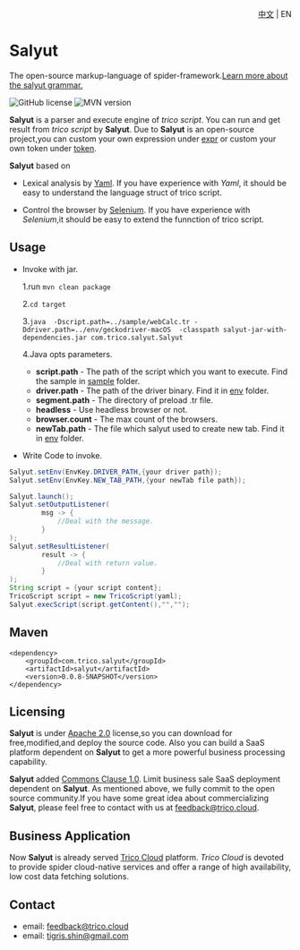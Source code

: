 <p align="right"><a href="README.md">中文</a> | EN</p>

# Salyut

The open-source markup-language of spider-framework.[Learn more about the salyut grammar.](https://www.trico.cloud/tricoDoc/overview/index.html)

![GitHub license](https://img.shields.io/badge/license-Apache%202.0-blue) ![MVN version](https://img.shields.io/badge/mvn-v0.0.8-blue)

**Salyut** is a parser and execute engine of *trico script*. You can run and get result from *trico script* by **Salyut**. Due to **Salyut** is an open-source project,you can custom your own expression under [expr]() or custom your own token under [token]().

**Salyut** based on

* Lexical analysis by [Yaml](https://yaml.org). If you have experience with *Yaml*, it should be easy to understand the language struct of trico script.

* Control the browser by [Selenium](https://www.selenium.dev/). If you have experience with *Selenium*,it should be easy to extend the funnction of trico script.


## Usage ###
* Invoke with jar.

	1.run `mvn clean package`

	2.`cd target`

	3.`java  -Dscript.path=../sample/webCalc.tr -Ddriver.path=../env/geckodriver-macOS  -classpath salyut-jar-with-dependencies.jar com.trico.salyut.Salyut`

	4.Java opts parameters.
	* **script.path** - The path of the script which you want to execute. Find the sample in [sample](/sample) folder.
	* **driver.path** - The path of the driver binary. Find it in [env](/env) folder.
	* **segment.path** - The directory of preload .tr file.
	* **headless** - Use headless browser or not.
	* **browser.count** - The max count of the browsers.
	* **newTab.path** - The file which salyut used to create new tab. Find it in [env](/env) folder.

* Write Code to invoke.

```java
Salyut.setEnv(EnvKey.DRIVER_PATH,{your driver path});
Salyut.setEnv(EnvKey.NEW_TAB_PATH,{your newTab file path});

Salyut.launch();
Salyut.setOutputListener(
        msg -> {
            //Deal with the message.
        }
);
Salyut.setResultListener(
        result -> {
            //Deal with return value.
        }
);
String script = {your script content};
TricoScript script = new TricoScript(yaml);
Salyut.execScript(script.getContent(),"","");
```

## Maven ##
```mvn
<dependency>
    <groupId>com.trico.salyut</groupId>
    <artifactId>salyut</artifactId>
    <version>0.0.8-SNAPSHOT</version>
</dependency>
```



## Licensing ###
**Salyut** is under [Apache 2.0](https://www.apache.org/licenses/LICENSE-2.0) license,so you can download for free,modified,and deploy the source code. Also you can build a SaaS platform dependent on **Salyut** to get a more powerful business processing capability.

**Salyut** added [Commons Clause 1.0](). Limit business sale SaaS deployment dependent on **Salyut**. As mentioned above, we fully commit to the open source community.If you have some great idea about commercializing **Salyut**, please feel free to contact with us at feedback@trico.cloud.

## Business Application ###
Now **Salyut** is already served [Trico Cloud](https://www.trico.cloud) platform. *Trico Cloud* is devoted to provide spider cloud-native services and offer a range of  high availability, low cost data fetching solutions.

## Contact ###
* email: feedback@trico.cloud
* email: tigris.shin@gmail.com